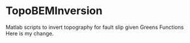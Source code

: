 # TopoBEMInversion
Matlab scripts to invert topography for fault slip given Greens Functions
Here is my change.
